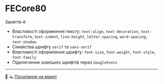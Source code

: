 # FECore80

Заняття 4:

- Властивості оформелння тексту: `text-align`, `text-decoration`, `text-transform`, `text-indent`,
  `line-height`, `letter-spacing`, `word-spacing`, `text-shadow`
- Сімейства шрифту `serif` та `sans-serif`
- Властивості оформлення шрифту: `font-size`, `font-weight`, `font-style`, `font-family`
- Підключення зовнішніх шрифтів через `GoogleFonts`

---

💈 🪒
[Посилання на макет](https://www.figma.com/file/z6Rb84e4NKxe66QNokOWA8/Barbershop-EN?node-id=1374%3A32)
